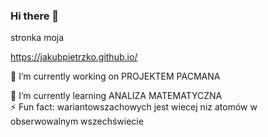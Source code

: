 ### Hi there 👋

<!--


--> stronka moja
  https://jakubpietrzko.github.io/



🔭 I’m currently working on PROJEKTEM PACMANA                                                                                                                       

🌱 I’m currently learning ANALIZA MATEMATYCZNA                                                                                                                                      
⚡ Fun fact: wariantowszachowych jest wiecej niz atomów w obserwowalnym wszechświecie
